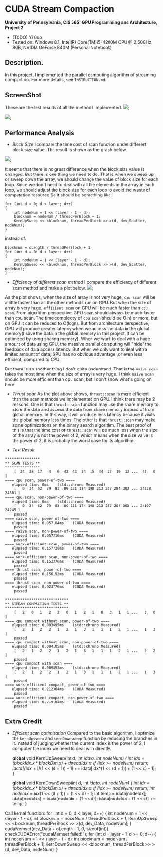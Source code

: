 CUDA Stream Compaction
======================

**University of Pennsylvania, CIS 565: GPU Programming and Architecture, Project 2**

* (TODO) Yi Guo
* Tested on:  Windows 8.1, Intel(R) Core(TM)i5-4200M CPU @ 2.50GHz 8GB, NVIDIA GeForce 840M (Personal Notebook)

## Description.
In this project, I implemented the parallel computing algorithm of streaming compaction. For more details, see `INSTRUCTION.md`.

## ScreenShot
These are the test results of all the method I implemented.
![](./img/result1.png);

![](./img/result2.png);

## Performance Analysis
* *Block Size*
I compare the time cost of scan function under different block size value. The result is shown as the graph below.

![](./img/blocksizeComparison.png);

It seems that there is no great difference when the block size value is changed. But there is one thing we need to do. That is when we sweep up or sweep down the array, we should change the value of block size for each loop. Since we don't need to deal with all the elements in the array in each loop, we should adjust the block size for each loop to avoid the waste of computation resource.So it should be something like:

	for (int d = 0; d < layer; d++)
	{
		int nodeNum = 1 << (layer - 1 - d);
		blocknum = nodeNum / threadPerBlock + 1;
		KernUpSweep << <blocknum, threadPerBlock >> >(d, dev_Scatter, nodeNum);
	}

instead of: 

	blocknum = oLength / threadPerBlock + 1;
	for (int d = 0; d < layer; d++)
	{
		int nodeNum = 1 << (layer - 1 - d);		
		KernUpSweep << <blocknum, threadPerBlock >> >(d, dev_Scatter, nodeNum);
	}

* *Efficiency of different scan method*
I compare the efficiency of different scan method and make a plot below.
![](./img/ScanComparison.png);

As the plot shows, when the size of array is not very huge,  `cpu scan` will be a little faster than all the other methods run on GPU. But when the size of array is very huge, `efficient scan` on GPU will be much faster than `cpu scan`. From algorithm perspective, GPU scan should always be much faster than cpu scan. The time complexity of `cpu scan` should be O(n) or more, but on GPU it can be reduced to O(logn). But from architecture perspective, GPU will produce greater latency when we access the data in the global memory(I save the data in the global memory in this project. It can be optimized by using sharing memory). When we want to deal with a huge amount of data using GPU, the massive parallel computing will "hide" the feedback of data access latency. But when we only want to deal with a limited amount of data, GPU has no obvious advantage ,or even less efficient, compared to CPU. 

But there is an another thing I don't quite understand. That is the `naive scan` takes the most time when the size of array is very huge. I think `naive scan` should be more efficient than cpu scan, but I don't know what's going on here.

* *Thrust scan*
As the plot above shows, `thrust::scan` is more efficient than the scan methods we implemented on GPU. I think there may be 2 reasons. One is that `thrust::scan` function may use the share memory to store the data and access the data from share memory instead of from global memory. In this way, it will produce less latency because it visits the global memory less times. The other is that `thrust::scan` may make some optimizations on the binary search algorithm. The best proof of this is that the time cost of `thrust::scan` will be much less when the size of the array is not the power of 2, which means when the size value is the power of 2, it is probably the worst case for its algorithm.

* *Test Result*

```
****************
** SCAN TESTS **
****************
    [  34  28  17   4   6  42  43  24  15  44  27  19  13 ...  43   0 ]
==== cpu scan, power-of-two ====
   elapsed time: 0ms    (std::chrono Measured)
    [   0  34  62  79  83  89 131 174 198 213 257 284 303 ... 24338 24381 ]
==== cpu scan, non-power-of-two ====
   elapsed time: 0ms    (std::chrono Measured)
    [   0  34  62  79  83  89 131 174 198 213 257 284 303 ... 24197 24245 ]
    passed
==== naive scan, power-of-two ====
   elapsed time: 0.057184ms    (CUDA Measured)
    passed
==== naive scan, non-power-of-two ====
   elapsed time: 0.057216ms    (CUDA Measured)
    passed
==== work-efficient scan, power-of-two ====
   elapsed time: 0.157728ms    (CUDA Measured)
    passed
==== work-efficient scan, non-power-of-two ====
   elapsed time: 0.153376ms    (CUDA Measured)
    passed
==== thrust scan, power-of-two ====
   elapsed time: 0.156192ms    (CUDA Measured)
    passed
==== thrust scan, non-power-of-two ====
   elapsed time: 0.023776ms    (CUDA Measured)
    passed

*****************************
** STREAM COMPACTION TESTS **
*****************************
    [   2   0   1   2   2   0   1   2   1   0   3   1   1 ...   3   0 ]
==== cpu compact without scan, power-of-two ====
   elapsed time: 0.003695ms    (std::chrono Measured)
    [   2   1   2   2   1   2   1   3   1   1   1   2   1 ...   1   3 ]
    passed
==== cpu compact without scan, non-power-of-two ====
   elapsed time: 0.004105ms    (std::chrono Measured)
    [   2   1   2   2   1   2   1   3   1   1   1   2   1 ...   2   2 ]
    passed
==== cpu compact with scan ====
   elapsed time: 0.009853ms    (std::chrono Measured)
    [   2   1   2   2   1   2   1   3   1   1   1   2   1 ...   1   3 ]
    passed
==== work-efficient compact, power-of-two ====
   elapsed time: 0.212384ms    (CUDA Measured)
    passed
==== work-efficient compact, non-power-of-two ====
   elapsed time: 0.219104ms    (CUDA Measured)
    passed
```
## Extra Credit
* *Efficient scan optimization*
Compared to the basic algorithm, I optimize the `kernUpsweep` and `kernDownsweep` function by reducing the branches in it. 
Instead of judging whether the current index is the power of 2, I computer the index we need to deal with directly.

	__global__ void KernUpSweep(int d, int *idata, int nodeNum)
		{
			int idx = (blockIdx.x * blockDim.x) + threadIdx.x;
			if (idx >= nodeNum)	return;
			idata[(idx + 1)*(1 << (d + 1)) - 1] += idata[idx*(1 << (d + 1)) + (1 << d) - 1];
		}

	__global__ void KernDownSweep(int d, int *idata, int nodeNum)
	{
		int idx = (blockIdx.x * blockDim.x) + threadIdx.x;
		if (idx >= nodeNum)	return;
		int nodeIdx = idx*(1 << (d + 1)) + (1 << d) - 1;
		int temp = idata[nodeIdx];
		idata[nodeIdx] = idata[nodeIdx + (1 << d)];
		idata[nodeIdx + (1 << d)] += temp;
	}
	
Call kernal function:
	for (int d = 0; d < layer; d++)
	{
		int nodeNum = 1 << (layer - 1 - d);
		int blocknum = nodeNum / threadPerBlock + 1;
		KernUpSweep << <blocknum, threadPerBlock >> >(d, dev_Data, nodeNum);
	}
	cudaMemset(dev_Data + oLength - 1, 0, sizeof(int));
	checkCUDAError("cudaMemset failed!");
	for (int d = layer - 1; d >= 0; d--)
	{
		int nodeNum = 1 << (layer - 1 - d);
		int blocknum = nodeNum / threadPerBlock + 1;
		KernDownSweep << <blocknum, threadPerBlock >> >(d, dev_Data, nodeNum);
	}









